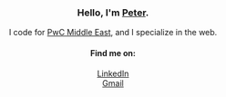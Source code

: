 <h3 align="center">Hello, I'm <a href="https://vcheeze.pages.dev">Peter</a>.</h3>

<p align="center">I code for <a href="https://www.pwc.com/m1/en.html">PwC Middle East</a>, and I specialize in the web.</p>

<h4 align="center">Find me on:</h4>
<div align="center">
  <a href="https://linkedin.com/in/peterweichen">LinkedIn</a>
</div>
<div align="center">
  <a href="mailto:peter.wei.chen212@gmail.com">Gmail</a>
</div>
